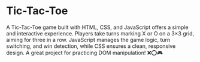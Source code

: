 # Tic-Tac-Toe
A Tic-Tac-Toe game built with HTML, CSS, and JavaScript offers a simple and interactive experience. Players take turns marking X or O on a 3×3 grid, aiming for three in a row. JavaScript manages the game logic, turn switching, and win detection, while CSS ensures a clean, responsive design. A great project for practicing DOM manipulation! ❌⭕🎮
